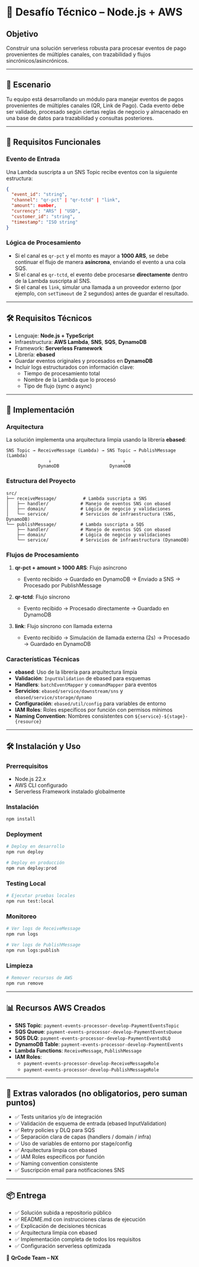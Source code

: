 # 🧠 Desafío Técnico – Node.js + AWS

## Objetivo

Construir una solución serverless robusta para procesar eventos de pago provenientes de múltiples canales, con trazabilidad y flujos sincrónicos/asincrónicos.

---

## 🧾 Escenario

Tu equipo está desarrollando un módulo para manejar eventos de pagos provenientes de múltiples canales (QR, Link de Pago). Cada evento debe ser validado, procesado según ciertas reglas de negocio y almacenado en una base de datos para trazabilidad y consultas posteriores.

---

## 📌 Requisitos Funcionales

### Evento de Entrada

Una Lambda suscripta a un SNS Topic recibe eventos con la siguiente estructura:

```json
{
  "event_id": "string",
  "channel": "qr-pct" | "qr-tctd" | "link",
  "amount": number,
  "currency": "ARS" | "USD",
  "customer_id": "string",
  "timestamp": "ISO string"
}
```

### Lógica de Procesamiento

- Si el canal es `qr-pct` y el monto es mayor a **1000 ARS**, se debe continuar el flujo de manera **asíncrona**, enviando el evento a una cola SQS.
- Si el canal es `qr-tctd`, el evento debe procesarse **directamente** dentro de la Lambda suscripta al SNS.
- Si el canal es `link`, simular una llamada a un proveedor externo (por ejemplo, con `setTimeout` de 2 segundos) antes de guardar el resultado.

---

## 🛠️ Requisitos Técnicos

- Lenguaje: **Node.js + TypeScript**
- Infraestructura: **AWS Lambda**, **SNS**, **SQS**, **DynamoDB**
- Framework: **Serverless Framework**
- Librería: **ebased**
- Guardar eventos originales y procesados en **DynamoDB**
- Incluir logs estructurados con información clave:
  - Tiempo de procesamiento total
  - Nombre de la Lambda que lo procesó
  - Tipo de flujo (sync o async)

---

## 🚀 Implementación

### Arquitectura

La solución implementa una arquitectura limpia usando la librería **ebased**:

```
SNS Topic → ReceiveMessage (Lambda) → SNS Topic → PublishMessage (Lambda)
                ↓                           ↓
            DynamoDB                   DynamoDB
```

### Estructura del Proyecto

```
src/
├── receiveMessage/          # Lambda suscripta a SNS
│   ├── handler/            # Manejo de eventos SNS con ebased
│   ├── domain/             # Lógica de negocio y validaciones
│   └── service/            # Servicios de infraestructura (SNS, DynamoDB)
└── publishMessage/         # Lambda suscripta a SQS
    ├── handler/            # Manejo de eventos SQS con ebased
    ├── domain/             # Lógica de negocio y validaciones
    └── service/            # Servicios de infraestructura (DynamoDB)
```

### Flujos de Procesamiento

1. **qr-pct + amount > 1000 ARS**: Flujo asíncrono
   - Evento recibido → Guardado en DynamoDB → Enviado a SNS → Procesado por PublishMessage

2. **qr-tctd**: Flujo síncrono
   - Evento recibido → Procesado directamente → Guardado en DynamoDB

3. **link**: Flujo síncrono con llamada externa
   - Evento recibido → Simulación de llamada externa (2s) → Procesado → Guardado en DynamoDB

### Características Técnicas

- **ebased**: Uso de la librería para arquitectura limpia
- **Validación**: `InputValidation` de ebased para esquemas
- **Handlers**: `batchEventMapper` y `commandMapper` para eventos
- **Servicios**: `ebased/service/downstream/sns` y `ebased/service/storage/dynamo`
- **Configuración**: `ebased/util/config` para variables de entorno
- **IAM Roles**: Roles específicos por función con permisos mínimos
- **Naming Convention**: Nombres consistentes con `${service}-${stage}-{resource}`

---

## 🛠️ Instalación y Uso

### Prerrequisitos

- Node.js 22.x
- AWS CLI configurado
- Serverless Framework instalado globalmente

### Instalación

```bash
npm install
```

### Deployment

```bash
# Deploy en desarrollo
npm run deploy

# Deploy en producción
npm run deploy:prod
```

### Testing Local

```bash
# Ejecutar pruebas locales
npm run test:local
```

### Monitoreo

```bash
# Ver logs de ReceiveMessage
npm run logs

# Ver logs de PublishMessage
npm run logs:publish
```

### Limpieza

```bash
# Remover recursos de AWS
npm run remove
```

---

## 📊 Recursos AWS Creados

- **SNS Topic**: `payment-events-processor-develop-PaymentEventsTopic`
- **SQS Queue**: `payment-events-processor-develop-PaymentEventsQueue`
- **SQS DLQ**: `payment-events-processor-develop-PaymentEventsDLQ`
- **DynamoDB Table**: `payment-events-processor-develop-PaymentEvents`
- **Lambda Functions**: `ReceiveMessage`, `PublishMessage`
- **IAM Roles**: 
  - `payment-events-processor-develop-ReceiveMessageRole`
  - `payment-events-processor-develop-PublishMessageRole`

---

## 🧪 Extras valorados (no obligatorios, pero suman puntos)

- ✅ Tests unitarios y/o de integración
- ✅ Validación de esquema de entrada (ebased InputValidation)
- ✅ Retry policies y DLQ para SQS
- ✅ Separación clara de capas (handlers / domain / infra)
- ✅ Uso de variables de entorno por stage/config
- ✅ Arquitectura limpia con ebased
- ✅ IAM Roles específicos por función
- ✅ Naming convention consistente
- ✅ Suscripción email para notificaciones SNS

---

## 📦 Entrega

- ✅ Solución subida a repositorio público
- ✅ README.md con instrucciones claras de ejecución
- ✅ Explicación de decisiones técnicas
- ✅ Arquitectura limpia con ebased
- ✅ Implementación completa de todos los requisitos
- ✅ Configuración serverless optimizada

🚀 **QrCode Team – NX**
